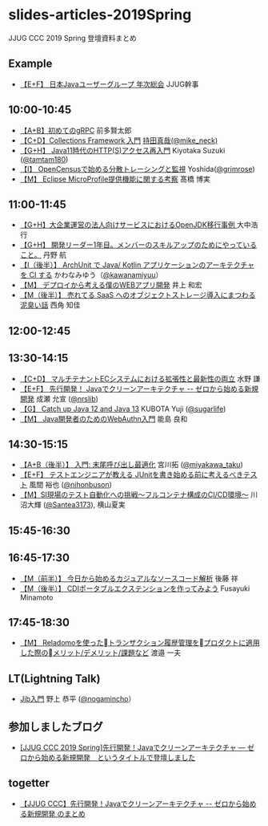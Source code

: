 # slides-articles-2019Spring
JJUG CCC 2019 Spring 登壇資料まとめ

## Example
- [【E+F】 日本Javaユーザーグループ 年次総会](https://ここにスライドURLを入れてね) JJUG幹事

## 10:00-10:45
- [【A+B】初めてのgRPC](https://speakerdeck.com/line_developers/starting-grpc) 前多賢太郎
- [【C+D】Collections Framework 入門](https://www.slideshare.net/mikeneck/jjugccc-2019-spring-collections-framework-jjug-jjugccc-cccc1) [持田真哉(@mike_neck)](https://twitter.com/mike_neck)
- [【G+H】 Java11時代のHTTP(S)アクセス再入門](https://www.slideshare.net/tamrin69/introduction-httpclient-on-java11) Kiyotaka Suzuki ([@tamtam180](https://twitter.com/tamtam180))
- [【I】 OpenCensusで始める分散トレーシングと監視](https://docs.google.com/presentation/d/e/2PACX-1vRotoqhMthVJ6fsAnYIAz04M_-W2HFG43Hc88IXRjlx2WI7z9HB6dGJyj6KhRv-iryz-FD5kxyA0vCr/pub?start=false&loop=false&delayms=3000) Yoshida([@grimrose](https://github.com/grimrose))
- [【M】 Eclipse MicroProfile提供機能に関する考察](https://github.com/jjug-ccc/slides-articles-2019Spring/blob/master/slide/m1a_EclipseMicroProfile.pdf) 髙橋 博実

## 11:00-11:45

- [【G+H】大企業運営の法人向けサービスにおけるOpenJDK移行事例 ](https://blog.fieldnotes.jp/entry/jjug-ccc-2019-spring) 大中浩行
- [【G+H】 開発リーダー1年目。メンバーのスキルアップのためにやっていること。](https://docs.google.com/presentation/d/1Xx5UPJkmy2dgzRloe8zaGGpEPWk1rhLiAMypK4TKRz8/edit?usp=sharing) 丹野 航
- [【I（後半）】 ArchUnit で Java/ Kotlin アプリケーションのアーキテクチャを CI する](https://speakerdeck.com/kawanamiyuu/jjug-ccc-2019-spring) かわなみゆう（[@kawanamiyuu](https://twitter.com/kawanamiyuu)）
- [【M】 デプロイから考える僕のWEBアプリ開発](https://speakerdeck.com/instreest/think-from-deployment) 井上 和宏
- [【M（後半）】 売れてる SaaS へのオブジェクトストレージ導入にまつわる泥臭い話](https://speakerdeck.com/westc/jjug-ccc-2019-spring) 西角 知佳

## 12:00-12:45


## 13:30-14:15

- [【C+D】 マルチテナントECシステムにおける拡張性と最新性の両立](https://www.slideshare.net/ssusera756b0/ec-146376859) 水野 謙
- [【E+F】 先行開発！ Javaでクリーンアーキテクチャ -- ゼロから始める新規開発](https://speakerdeck.com/nrslib/clean-architecture-with-java) 成瀬 允宣 ([@nrslib](https://twitter.com/nrslib))
- [【G】 Catch up Java 12 and Java 13](https://www.slideshare.net/YujiKubota/catch-up-java-12-and-java-13) KUBOTA Yuji ([@sugarlife](https://twitter.com/sugarlife))
- [【M】 Java開発者のためのWebAuthn入門](https://speakerdeck.com/ynojima/webauthn-for-java-developers) 能島 良和

## 14:30-15:15

- [【A+B（後半）】 入門: 末尾呼び出し最適化](https://https://speakerdeck.com/miyakawataku/tail-call-elimination-intro) 宮川拓 ([@miyakawa\_taku](https://twitter.com/miyakawa_taku))
- [【E+F】 テストエンジニアが教える JUnitを書き始める前に考えるべきテスト](https://speakerdeck.com/nihonbuson/jjug-ccc-2019-spring) 風間 裕也 ([@nihonbuson](https://twitter.com/nihonbuson))
- [【M】SI現場のテスト自動化への挑戦〜フルコンテナ構成のCI/CD環境〜](https://www.slideshare.net/DaikiKawanuma/sicicd/DaikiKawanuma/sicicd) 川沼大輝 ([@Santea3173](https://twitter.com/Santea3173)), 横山夏実


## 15:45-16:30


## 16:45-17:30

- [【M（前半）】 今日から始めるカジュアルなソースコード解析](https://speakerdeck.com/akiragoto/jjug-ccc-2019-spring) 後藤 祥
- [【M（後半）】 CDIポータブルエクステンションを作ってみよう](https://speakerdeck.com/neverbird/cdipotaburuekusutensiyonwozuo-tutemiyou) Fusayuki Minamoto

## 17:45-18:30

- [【M】 Reladomoを使ったトランザクション履歴管理をプロダクトに適用した際のメリット/デメリット/課題など](https://www.slideshare.net/navekazu/reladomo-146647716) 渡邉 一夫

## LT(Lightning Talk)
- [Jib入門](https://speakerdeck.com/nogamincho/jibru-men) 野上 恭平 ([@nogamincho](https://twitter.com/nogamincho)）

## 参加しましたブログ

- [[JJUG CCC 2019 Spring]先行開発！Javaでクリーンアーキテクチャ — ゼロから始める新規開発　というタイトルで登壇しました](https://nrslib.com/event-after-jjug-ccc-2019-spring/)

## togetter

- [【JJUG CCC】先行開発！Javaでクリーンアーキテクチャ -- ゼロから始める新規開発 のまとめ](https://togetter.com/li/1356434) 
